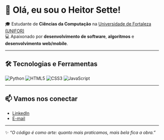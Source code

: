 # 👋 Olá, eu sou o Heitor Sette!

🎓 Estudante de **Ciências da Computação** na [Universidade de Fortaleza (UNIFOR)](https://www.unifor.br)  
💻 Apaixonado por **desenvolvimento de software**, **algoritmos** e **desenvolvimento web/mobile**.

---

## 🛠️ Tecnologias e Ferramentas  
![Python](https://img.shields.io/badge/Python-3776AB?style=for-the-badge&logo=python&logoColor=white)
![HTML5](https://img.shields.io/badge/HTML5-E34F26?style=for-the-badge&logo=html5&logoColor=white)
![CSS3](https://img.shields.io/badge/CSS3-1572B6?style=for-the-badge&logo=css3&logoColor=white)
![JavaScript](https://img.shields.io/badge/JavaScript-F7DF1E?style=for-the-badge&logo=javascript&logoColor=black)

---

## 📫 Vamos nos conectar  
- [LinkedIn](https://www.linkedin.com/in/heitor-nogueira-sette-5bb6a42ab/)
- [E-mail](https://mail.google.com/mail/u/0/?fs=1&to=heitornsette@gmail.com&tf=cm)

---

✨ *“O código é como arte: quanto mais praticamos, mais bela fica a obra.”*  
